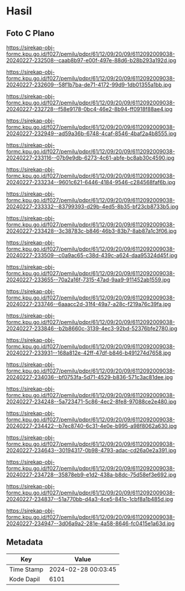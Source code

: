 # Hasil

## Foto C Plano

https://sirekap-obj-formc.kpu.go.id/f027/pemilu/pdpr/61/12/09/20/09/6112092009038-20240227-232508--caab8b97-e00f-497e-88d6-b28b293a192d.jpg

https://sirekap-obj-formc.kpu.go.id/f027/pemilu/pdpr/61/12/09/20/09/6112092009038-20240227-232609--58f1b7ba-de71-4172-99d9-1db01355a1bb.jpg

https://sirekap-obj-formc.kpu.go.id/f027/pemilu/pdpr/61/12/09/20/09/6112092009038-20240227-232728--f58e9178-0bc4-46e2-8b94-ff0918f88ae4.jpg

https://sirekap-obj-formc.kpu.go.id/f027/pemilu/pdpr/61/12/09/20/09/6112092009038-20240227-232949--ad59a36b-6748-4caf-8546-4baf2a4b8555.jpg

https://sirekap-obj-formc.kpu.go.id/f027/pemilu/pdpr/61/12/09/20/09/6112092009038-20240227-233116--07b9e9db-6273-4c61-abfe-bc8ab30c4590.jpg

https://sirekap-obj-formc.kpu.go.id/f027/pemilu/pdpr/61/12/09/20/09/6112092009038-20240227-233234--9601c621-6446-4184-9546-c284568faf6b.jpg

https://sirekap-obj-formc.kpu.go.id/f027/pemilu/pdpr/61/12/09/20/09/6112092009038-20240227-233332--83799393-d29b-4ed5-8b35-bf23cb8733b5.jpg

https://sirekap-obj-formc.kpu.go.id/f027/pemilu/pdpr/61/12/09/20/09/6112092009038-20240227-233428--3c38783c-b846-46b3-83b7-8ab87a1c3f06.jpg

https://sirekap-obj-formc.kpu.go.id/f027/pemilu/pdpr/61/12/09/20/09/6112092009038-20240227-233509--c0a9ac65-c38d-439c-a624-daa95324d45f.jpg

https://sirekap-obj-formc.kpu.go.id/f027/pemilu/pdpr/61/12/09/20/09/6112092009038-20240227-233655--70a2a16f-7315-47ad-9aa9-911452ab1559.jpg

https://sirekap-obj-formc.kpu.go.id/f027/pemilu/pdpr/61/12/09/20/09/6112092009038-20240227-233746--6aaacc2d-31f4-49a7-a28c-f219a76c39fa.jpg

https://sirekap-obj-formc.kpu.go.id/f027/pemilu/pdpr/61/12/09/20/09/6112092009038-20240227-233846--b2b8660c-3139-4ec3-92bd-52376bfe2780.jpg

https://sirekap-obj-formc.kpu.go.id/f027/pemilu/pdpr/61/12/09/20/09/6112092009038-20240227-233931--168a812e-42ff-47df-b846-b491274d7658.jpg

https://sirekap-obj-formc.kpu.go.id/f027/pemilu/pdpr/61/12/09/20/09/6112092009038-20240227-234036--bf0753fa-5d71-4529-b836-571c3ac81dee.jpg

https://sirekap-obj-formc.kpu.go.id/f027/pemilu/pdpr/61/12/09/20/09/6112092009038-20240227-234248--5a723471-5c86-4ec2-8fe8-97088ce2e480.jpg

https://sirekap-obj-formc.kpu.go.id/f027/pemilu/pdpr/61/12/09/20/09/6112092009038-20240227-234422--b7ec8740-6c31-4e0e-b995-a98f8062a630.jpg

https://sirekap-obj-formc.kpu.go.id/f027/pemilu/pdpr/61/12/09/20/09/6112092009038-20240227-234643--30194317-0b98-4793-adac-cd26a0e2a391.jpg

https://sirekap-obj-formc.kpu.go.id/f027/pemilu/pdpr/61/12/09/20/09/6112092009038-20240227-234728--35878eb9-e1d2-438a-b8dc-75d58ef3e692.jpg

https://sirekap-obj-formc.kpu.go.id/f027/pemilu/pdpr/61/12/09/20/09/6112092009038-20240227-234837--51a770bb-d4a3-4ce5-841c-1cbf8a1b485d.jpg

https://sirekap-obj-formc.kpu.go.id/f027/pemilu/pdpr/61/12/09/20/09/6112092009038-20240227-234947--3d06a9a2-281e-4a58-8646-fc0415e1a63d.jpg


## Metadata

| Key        | Value               |
| ---------- | ------------------- |
| Time Stamp | 2024-02-28 00:03:45 |
| Kode Dapil | 6101                |



